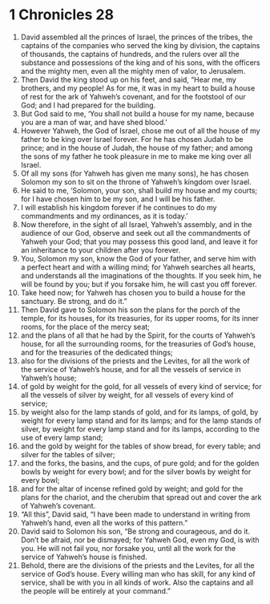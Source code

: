 ﻿
# 1 Chronicles 28
1. David assembled all the princes of Israel, the princes of the tribes, the captains of the companies who served the king by division, the captains of thousands, the captains of hundreds, and the rulers over all the substance and possessions of the king and of his sons, with the officers and the mighty men, even all the mighty men of valor, to Jerusalem. 
2. Then David the king stood up on his feet, and said, “Hear me, my brothers, and my people! As for me, it was in my heart to build a house of rest for the ark of Yahweh’s covenant, and for the footstool of our God; and I had prepared for the building. 
3. But God said to me, ‘You shall not build a house for my name, because you are a man of war, and have shed blood.’ 
4. However Yahweh, the God of Israel, chose me out of all the house of my father to be king over Israel forever. For he has chosen Judah to be prince; and in the house of Judah, the house of my father; and among the sons of my father he took pleasure in me to make me king over all Israel. 
5. Of all my sons (for Yahweh has given me many sons), he has chosen Solomon my son to sit on the throne of Yahweh’s kingdom over Israel. 
6. He said to me, ‘Solomon, your son, shall build my house and my courts; for I have chosen him to be my son, and I will be his father. 
7. I will establish his kingdom forever if he continues to do my commandments and my ordinances, as it is today.’ 
8. Now therefore, in the sight of all Israel, Yahweh’s assembly, and in the audience of our God, observe and seek out all the commandments of Yahweh your God; that you may possess this good land, and leave it for an inheritance to your children after you forever. 
9. You, Solomon my son, know the God of your father, and serve him with a perfect heart and with a willing mind; for Yahweh searches all hearts, and understands all the imaginations of the thoughts. If you seek him, he will be found by you; but if you forsake him, he will cast you off forever. 
10. Take heed now; for Yahweh has chosen you to build a house for the sanctuary. Be strong, and do it.” 
11. Then David gave to Solomon his son the plans for the porch of the temple, for its houses, for its treasuries, for its upper rooms, for its inner rooms, for the place of the mercy seat; 
12. and the plans of all that he had by the Spirit, for the courts of Yahweh’s house, for all the surrounding rooms, for the treasuries of God’s house, and for the treasuries of the dedicated things; 
13. also for the divisions of the priests and the Levites, for all the work of the service of Yahweh’s house, and for all the vessels of service in Yahweh’s house; 
14. of gold by weight for the gold, for all vessels of every kind of service; for all the vessels of silver by weight, for all vessels of every kind of service; 
15. by weight also for the lamp stands of gold, and for its lamps, of gold, by weight for every lamp stand and for its lamps; and for the lamp stands of silver, by weight for every lamp stand and for its lamps, according to the use of every lamp stand; 
16. and the gold by weight for the tables of show bread, for every table; and silver for the tables of silver; 
17. and the forks, the basins, and the cups, of pure gold; and for the golden bowls by weight for every bowl; and for the silver bowls by weight for every bowl; 
18. and for the altar of incense refined gold by weight; and gold for the plans for the chariot, and the cherubim that spread out and cover the ark of Yahweh’s covenant. 
19. “All this”, David said, “I have been made to understand in writing from Yahweh’s hand, even all the works of this pattern.” 
20. David said to Solomon his son, “Be strong and courageous, and do it. Don’t be afraid, nor be dismayed; for Yahweh God, even my God, is with you. He will not fail you, nor forsake you, until all the work for the service of Yahweh’s house is finished. 
21. Behold, there are the divisions of the priests and the Levites, for all the service of God’s house. Every willing man who has skill, for any kind of service, shall be with you in all kinds of work. Also the captains and all the people will be entirely at your command.” 
